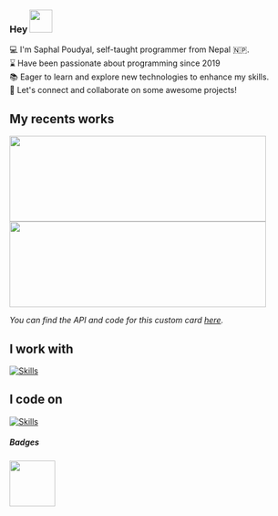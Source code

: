 <h3>Hey <img src="https://raw.githubusercontent.com/MartinHeinz/MartinHeinz/master/wave.gif" width="40px"></h3>

💻 I'm Saphal Poudyal, self-taught programmer from  Nepal 🇳🇵. \
⌛ Have been passionate about programming since 2019 \
📚 Eager to learn and explore new technologies to enhance my skills. \
🤝 Let's connect and collaborate on some awesome projects!

## My recents works
<img src="https://recent-repo-2.vercel.app/api/repo?username=saphalpdyl&pos=0" height="150" width="450" />
<img src="https://recent-repo-2.vercel.app/api/repo?username=saphalpdyl&pos=1&backgroundColor=0d1117&borderColor=596679&minimalism=true" height="150" width="450" />

*You can find the API and code for this custom card <a href="https://github.com/saphalpdyl/Recent-repo-2" target="_blank">here</a>.*

## I work with
[![Skills](https://skillicons.dev/icons?i=js,react,cs,net,go,unity,django,flutter)]()

## I code on
[![Skills](https://skillicons.dev/icons?i=neovim,vscode,visualstudio,androidstudio)]()

##### Badges
<!--Post man Student Exper badge-->
<img src="https://github.com/saphalpdyl/saphalpdyl/assets/69297872/dc1ca1cd-d09b-40e9-aa1c-918191f96dfa" width="80" height="80">
